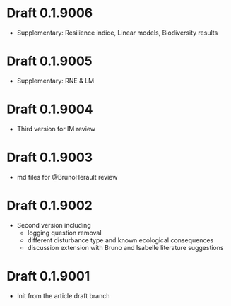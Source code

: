 # Draft 0.1.9006
* Supplementary: Resilience indice, Linear models, Biodiversity results

# Draft 0.1.9005
* Supplementary: RNE & LM

# Draft 0.1.9004
* Third version for IM review

# Draft 0.1.9003
* md files for @BrunoHerault review

# Draft 0.1.9002
* Second version including
    * logging question removal
    * different disturbance type and known ecological consequences
    * discussion extension with Bruno and Isabelle literature suggestions

# Draft 0.1.9001 
* Init from the article draft branch